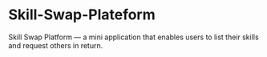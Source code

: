 # Skill-Swap-Plateform
 Skill Swap Platform — a mini application that enables users to list their skills and request others in return.

